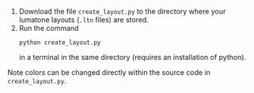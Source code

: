 1. Download the file `create_layout.py` to the directory where your lumatone layouts (`.ltn` files) are stored.
2. Run the command
    ```console
    python create_layout.py
    ```
   in a terminal in the same directory (requires an installation of python). 

Note colors can be changed directly within the source code in `create_layout.py`.
